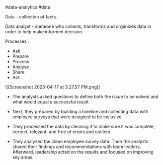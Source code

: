 
#data-analytics
#data


Data - collection of facts.

Data analyst - someone who collects, transforms and organizes data in order to help make informed decision.

Processes :
- Ask
- Prepare
- Process 
- Analyse
- Share
- Act

![[Screenshot 2023-04-17 at 3.27.57 PM.png]]
- The analysts asked questions to define both the issue to be solved and what would equal a successful result. 

- Next, they prepared by building a timeline and collecting data with employee surveys that were designed to be inclusive.

- They processed the data by cleaning it to make sure it was complete, correct, relevant, and free of errors and outliers. 

- They analyzed the clean employee survey data. Then the analysts shared their findings and recommendations with team leaders. Afterward, leadership acted on the results and focused on improving key areas. 

